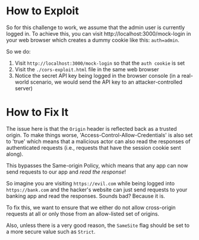 # How to Exploit

So for this challenge to work, we assume that the admin user is currently logged in. To achieve this, you can visit http://localhost:3000/mock-login in your web browser which creates a dummy cookie like this: `auth=admin`. 

So we do:

1. Visit `http://localhost:3000/mock-login` so that the `auth cookie` is set
2. Visit the `./cors-exploit.html` file in the same web browser
3. Notice the secret API key being logged in the browser console (in a real-world scenario, we would send the API key to an attacker-controlled server)

# How to Fix It

The issue here is that the `Origin` header is reflected back as a trusted origin. To make things worse, 'Access-Control-Allow-Credentials' is also set to 'true' which means that a malicious actor can also read the responses of authenticated requests (i.e., requests that have the session cookie sent along).

This bypasses the Same-origin Policy, which means that any app can now send requests to our app and *read the response*!

So imagine you are visiting `https://evil.com` while being logged into `https://bank.com` and the hacker's website can just send requests to your banking app and read the responses. Sounds bad? Because it is.

To fix this, we want to ensure that we either do not allow cross-origin requests at all or only those from an allow-listed set of origins.

Also, unless there is a very good reason, the `SameSite` flag should be set to a more secure value such as `Strict`.
